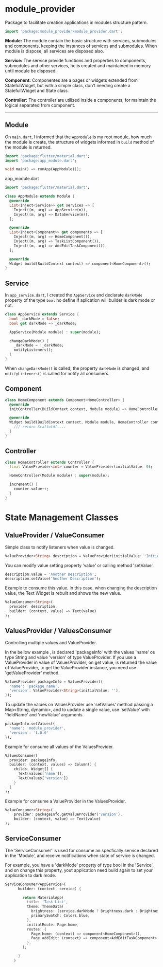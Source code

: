 # module_provider

Package to facilitate creation applications in modules structure pattern.

```dart
import 'package:module_provider/module_provider.dart';
```

**Module:** The module contain the basic structure with services, submodules and components, keeping the instances of services and submodules. When module is dispose, all services are disposed also.

**Service:** The service provide functions and properties to components, submodules and other services, he is created and maintained in memory until module be disposed.

**Component:** Componentes are a pages or widgets extended from StatefulWidget, but with a simple class, don't needing create a StatefullWidget and State class.

**Controller:** The controller are utilized inside a components, for maintain the logical separated from component.

---

## **Module**

On `main.dart`, I informed that the `AppModule` is my root module, how much the module is create, the structure of widgets informed in `build` method of the module is returned. 

```dart
import 'package:flutter/material.dart';
import 'package:app_module.dart';

void main() => runApp(AppModule());
```

app_module.dart

```dart
import 'package:flutter/material.dart';

class AppModule extends Module {
  @override
  List<Inject<Service>> get services => [
    Inject((m, arg) => AppService(m)),
    Inject((m, arg) => DataService(m)),
  ];

  @override
  List<Inject<Component>> get components => [
    Inject((m, arg) => HomeComponent()),
    Inject((m, arg) => TaskListComponent()),
    Inject((m, arg) => AddEditTaskComponent()),
  ];

  @override
  Widget build(BuildContext context) => component<HomeComponent>();
}
```

## **Service**

In `app_service.dart`, I created the `AppService` and declarate `darkMode` property of the type `bool` ho define if aplication will builder is dark mode or not.

```dart
class AppService extends Service {
  bool _darkMode = false;
  bool get darkMode => _darkMode;

  AppService(Module module) : super(module);

  changeDarkMode() {
    _darkMode = !_darkMode;
    notifyListeners();
  }
}
```

When `changeDarkMode()` is called, the property `darkMode` is changed, and `notifyListeners()` is called for notify all consumers.

## **Component**

```dart
class HomeComponent extends Component<HomeController> {
  @override
  initController(BuildContext context, Module module) => HomeController(module);

  @override
  Widget build(BuildContext context, Module module, HomeController controller) { 
    /// return Scaffold(....
  }
}
```

## **Controller**

```dart
class HomeController extends Controller {
  final ValueProvider<int> counter = ValueProvider(initialValue: 0);

  HomeController(Module module) : super(module);

  increment() {
    counter.value++;
  }
}
```

# State Management Classes

## **ValueProvider / ValueConsumer**

Simple class to notify listeners when value is changed.

```dart
ValueProvider<String> description = ValueProvider(initialValue: 'Initial Description');
```

You can modify value setting property 'value' or calling method 'setValue'.

```dart
description.value = 'Another Description';
description.setValue('Another Description');
```

Example to consume this value. In this case, when changing the description value, the Text Widget is rebuilt and shows the new value.

```dart
ValueConsumer<String>(
  provider: description,
  builder: (context, value) => Text(value)
);
```

## **ValuesProvider / ValuesConsumer**

Controlling multiple values and ValueProvider.

In the bellow example , is declared 'packageInfo' with the values 'name' os type String and value 'version' of type ValueProvider<String>. If you use a ValueProvider in value of ValuesProvider, on get value, is returned the value of ValueProvider, to get the ValueProvider instance, you need use 'getValueProvider' method.

```dart
ValuesProvider packageInfo = ValuesProvider({
  'name': 'package_name',
  'version': ValueProvider<String>(initialValue: ''),
});
```

To update the values on ValuesProvider use 'setValues' method passing a Map<String, dynamic>, and to update a single value, use 'setValue' with 'fieldName' and 'newValue' arguments.

```dart
packageInfo.setValues({
  'name': 'module_provider',
  'version': '1.0.0'
});
```

Example for consume all values of the ValuesProvider.

```dart
ValuesConsumer(
  provider: packageInfo,
  builder: (context, values) => Column() {
    childs: Widget[] {
      Text(values['name']),
      Text(values['version'])
    }
  }
);
```

Example for consume a ValueProvider in the ValuesProvider.

```dart
ValueConsumer<String>(
    provider: packageInfo.getValueProvider('version'),
    builder: (context, value) => Text(value)
);
```

## **ServiceConsumer**

The 'ServiceConsumer' is used for consume an specfically service declared in the 'Module', and receive notifications when state of service is changed. 

For example, you have a 'darkMode' property of type bool in the 'Service', and on change this property, yout application need build again to set your application to dark mode.

```dart
ServiceConsumer<AppService>(
      builder: (context, service) {

        return MaterialApp(
          title: 'Task List',
          theme: ThemeData(
            brightness: (service.darkMode ? Brightness.dark : Brightness.light),
            primarySwatch: Colors.blue,
          ),
          initialRoute: Page.home,
          routes: {
            Page.home: (context) => component<HomeComponent>(),
            Page.addEdit: (context) => component<AddEditTaskComponent>(),
          },
        );

      }
    )
```